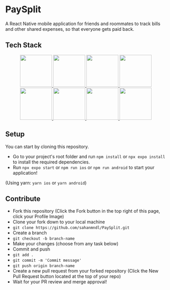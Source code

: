 # PaySplit
A React Native mobile application for friends and roommates to track bills and other shared expenses, so that everyone gets paid back.

## Tech Stack

<p align="center">
  <a href="https://reactnative.dev/" target="_blank">
    <img src="https://github.com/sahanmndl/PaySplit/assets/76529959/f5f04e6d-b710-4710-a09c-083875dcae27" width="100">
  </a>
  <a href="https://www.typescriptlang.org/" target="_blank">
    <img src="https://github.com/sahanmndl/PaySplit/assets/76529959/50521066-d235-40ba-932c-cce2aea89759" width="100">
  </a>
  <a href="https://github.com/pmndrs/zustand" target="_blank">
    <img src="https://github.com/sahanmndl/PaySplit/assets/76529959/0391a093-50ec-4ccf-ab18-95aca8f0508c" width="100">
  </a>
  <a href="https://www.javascript.com/" target="_blank">
    <img src="https://github.com/sahanmndl/PaySplit/assets/76529959/903ea17a-5817-4c5a-8cc2-05aa1b9a035c" width="100">
  </a>
  <br/>
  <a href="https://nodejs.org/en" target="_blank">
    <img src="https://github.com/sahanmndl/PaySplit/assets/76529959/2c72db9c-19e4-497f-ac72-ae31719ed1e6" width="100">
  </a>
  <a href="https://expressjs.com/" target="_blank">
    <img src="https://github.com/sahanmndl/PaySplit/assets/76529959/5946ccbf-b191-4b78-bd94-3ac9340affd7" width="100">
  </a>
  <a href="https://redis.io/" target="_blank">
    <img src="https://github.com/sahanmndl/PaySplit/assets/76529959/1ee1ff84-87a0-4bf2-bb7f-0050b6885f4a" width="100">
  </a>
  <a href="https://www.mongodb.com/" target="_blank">
    <img src="https://github.com/sahanmndl/PaySplit/assets/76529959/f67ec7de-be70-4295-bd7b-d901b259de0d" width="100">
  </a>
</p>


## Setup

You can start by cloning this repository.

- Go to your project's root folder and run `npm install` or `npx expo install` to install the required dependencies.
- Run `npx expo start` or `npm run ios` or `npm run android` to start your application!

(Using yarn: `yarn ios` or `yarn android`)

## Contribute

- Fork this repository (Click the Fork button in the top right of this page, click your Profile Image)
- Clone your fork down to your local machine
- `git clone https://github.com/sahanmndl/PaySplit.git`
- Create a branch
- `git checkout -b branch-name`
- Make your changes (choose from any task below)
- Commit and push
- `git add .`
- `git commit -m 'Commit message'`
- `git push origin branch-name`
- Create a new pull request from your forked repository (Click the New Pull Request button located at the top of your repo)
- Wait for your PR review and merge approval!
